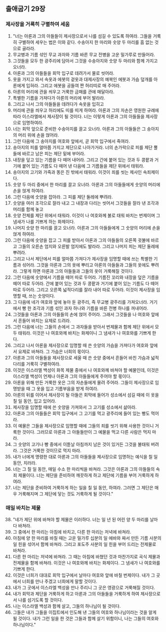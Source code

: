 ## 출애굽기 29장

### 제사장을 거룩히 구별하여 세움
1. "너는 아론과 그의 아들들이 제사장으로서 나를 섬길 수 있도록 하여라. 그들을 거룩히 구별하여 세우는 법은 이와 같다. 수송아지 한 마리와 숫양 두 마리를 흠 없는 것으로 골라라.
2. 무교병과 기름 섞인 무교 과자와 기름 바른 무교 전병을 고운 밀가루로 만들어라.
3. 그것들을 모두 한 광주리에 담아서 그것을 수송아지와 숫양 두 마리와 함께 가지고 오너라.
4. 아론과 그의 아들들을 회막 입구로 데려가서 물로 씻어라.
5. 옷을 가지고 와서 속옷과 에봇의 겉옷과 대제사장의 예복인 에봇과 가슴 덮개를 아론에게 입혀라. 그리고 에봇을 공들여 짠 허리띠로 매 주어라.
6. 아론의 머리에 관을 씌우고 거룩한 금패를 관에 매달아라.
7. 특별한 기름을 가져다가 아론의 머리에 부어 발라라.
8. 그리고 나서 그의 아들들을 데려다가 속옷을 입히고
9. 머리에 관을 씌우고 허리에도 띠를 띠게 하여라. 아론과 그의 자손은 영원한 규례에 따라 이스라엘에서 제사장이 될 것이다. 너는 이렇게 아론과 그의 아들들을 제사장으로 임명하여라.
10. 너는 회막 앞으로 준비한 수송아지를 끌고 오너라. 아론과 그의 아들들은 그 송아지의 머리 위에 손을 얹어라.
11. 그런 다음에 그 송아지를 여호와 앞에서, 곧 회막 입구에서 죽여라.
12. 송아지의 피를 얼마쯤 가지고 제단으로 나아가거라. 너의 손가락으로 피를 제단 뿔들에 바르고 남은 피는 제단 밑에 부어라.
13. 내장을 덮고 있는 기름을 다 떼어 내어라. 그리고 간에 붙어 있는 것과 두 콩팥과 거기에 붙어 있는 기름도 다 떼어 낸 다음에 그 기름들을 제단 위에서 태워라.
14. 송아지의 고기와 가죽과 똥은 진 밖에서 태워라. 이것이 죄를 씻는 제사인 속죄제이다.
15. 숫양 두 마리 중에서 한 마리를 끌고 오너라. 아론과 그의 아들들에게 숫양의 머리에 손을 얹게 하여라.
16. 그런 다음에 숫양을 잡아라. 그 피를 제단 둘레에 뿌려라.
17. 숫양을 여러 조각으로 잘라 내고 그 내장과 다리는 씻어서 그것들을 잘라 낸 조각과 머리를 함께 놓고
18. 숫양 전체를 제단 위에서 태워라. 이것이 나 여호와께 불로 태워 바치는 번제이며 그 냄새가 나를 기쁘게 하는 화제이다.
19. 나머지 숫양 한 마리를 끌고 오너라. 아론과 그의 아들들에게 그 숫양의 머리에 손을 얹게 하여라.
20. 그런 다음에 숫양을 잡고 그 피를 받아서 아론과 그의 아들들의 오른쪽 귓불에 바르고 그들의 오른손 엄지와 오른발 엄지에도 발라라. 그리고 나머지 피는 제단 둘레에 뿌려라.
21. 그리고 나서 제단에서 피를 얼마쯤 가져다가 제사장을 임명할 때에 쓰는 특별한 기름과 섞어라. 그것을 아론과 그의 옷에 뿌리고 아론의 아들들과 그들의 옷에도 뿌려라. 그렇게 하면 아론과 그의 아들들과 그들의 옷이 거룩해질 것이다.
22. 그런 다음에 숫양에서 기름을 떼어 따로 두어라. 기름진 꼬리와 내장을 덮은 기름을 떼어 따로 두어라. 간에 붙어 있는 것과 두 콩팥과 거기에 붙어 있는 기름도 다 떼어 따로 두어라. 그리고 오른쪽 넓적다리를 잘라 내어 따로 두어라. 이것이 제사장을 임명할 때, 쓰는 숫양이다.
23. 그 다음에 네가 여호와 앞에 놓아 둔 광주리, 즉 무교병 광주리를 가져오너라. 거기에서 빵 한 조각과 기름 섞인 과자 하나와 기름을 바른 전병 하나를 꺼내어라.
24. 그것들을 아론과 그의 아들들의 손에 얹어 주어라. 그래서 그것들을 나 여호와 앞에서 흔들어 바치는 요제로 드려라.
25. 그런 다음에 너는 그들의 손에서 그 과자들을 받아서 번제물과 함께 제단 위에서 모두 태워라. 이것은 나 여호와께 바치는 화제이니 그 냄새가 나 여호와를 기쁘게 한다.
26. 그리고 나서 아론을 제사장으로 임명할 때 쓴 숫양의 가슴을 가져다가 여호와 앞에서 요제로 바쳐라. 그 가슴은 너희의 몫이다.
27. 아론과 그의 아들들을 제사장으로 세울 때 쓴 숫양 중에서 흔들어 바친 가슴과 넓적다리를 거룩히 구별하여라.
28. 이것은 이스라엘 백성이 화목 제물 중에서 나 여호와께 바쳐야 할 예물인데, 이것은 이스라엘 백성이 언제나 아론과 그의 아들들에게 주어야 할 몫이다.
29. 아론을 위해 만든 거룩한 옷은 그의 자손들에게 물려 주어라. 그들이 제사장으로 임명받을 때 그 옷을 입고 기름부음을 받게 하여라.
30. 아론의 뒤를 이어서 제사장이 될 아들은 회막에 들어가 성소에서 섬길 때에 이 옷을 칠 일 동안, 입고 있어라.
31. 제사장을 임명할 때에 쓴 숫양을 가져와서 그 고기를 성소에서 삶아라.
32. 아론과 그의 아들들은 회막 입구에서 그 고기를 먹고 광주리에 들어 있는 빵도 먹어라.
33. 이 예물은 그들을 제사장으로 임명할 때에 그들의 죄를 씻기 위해 사용한 것이니 거룩한 것이다. 그러므로 아론과 그 아들들만이 그 예물을 먹고 다른 사람은 먹지 마라.
34. 그 숫양의 고기나 빵 중에서 이튿날 아침까지 남은 것이 있거든 그것을 불태워 버려라. 그것은 거룩한 것이므로 먹지 마라.
35. 내가 너에게 명령한 대로 아론과 그의 아들들을 제사장으로 임명하는 예식을 칠 일 동안, 치러라.
36. 너는 그 칠 일 동안, 매일 수소 한 마리씩을 바쳐라. 그것은 아론과 그의 아들들의 속죄 제물이다. 너는 제단을 준비하여 깨끗하게 하고 제단에 기름을 부어 거룩하게 하여라.
37. 너는 제단을 준비하여 거룩하게 하는 일을 칠 일 동안, 하여라. 그러면 그 제단은 매우 거룩해지며 그 제단에 닿는 것도 거룩하게 될 것이다."
### 매일 바치는 제물
38. "네가 제단 위에 바쳐야 할 제물은 이러하다. 너는 일 년 된 어린 양 두 마리를 날마다 바쳐라.
39. 그 중에서 한 마리는 아침에 바치고, 다른 한 마리는 저녁에 바쳐라.
40. 아침에 양 한 마리를 바칠 때는 고운 밀가루 십분의 일 에바와 짜서 만든 기름 사분의 일 힌을 섞어서 함께 바쳐라. 그리고 포도주 사분의 일 힌을 부어 드리는 전제물로 바쳐라.
41. 다른 한 마리는 저녁에 바쳐라. 그 때는 아침에 바쳤던 것과 마찬가지로 곡식 제물과 전제물을 함께 바쳐라. 이것은 나 여호와께 바치는 화제이다. 그 냄새가 나 여호와를 기쁘게 한다.
42. 이것은 너희가 대대로 회막 입구에서 날마다 여호와 앞에 바칠 번제이다. 내가 그 곳에서 너희를 만나 주겠고 너희에게 말할 것이다.
43. 내가 그 곳에서 이스라엘 백성을 만나 주리니 그 곳은 영광으로 거룩해질 것이다.
44. 내가 회막과 제단을 거룩하게 하고 아론과 그의 아들들을 거룩하게 하여 제사장으로서 나를 섬기도록 할 것이다.
45. 나는 이스라엘 백성과 함께 살고, 그들의 하나님이 될 것이다.
46. 그들은 내가 그들을 이집트에서 인도해 낸 그들의 여호와 하나님이라는 것을 알게 될 것이다. 내가 그런 일을 한 것은 그들과 함께 살기 위함이니, 나는 그들의 여호와 하나님이다."